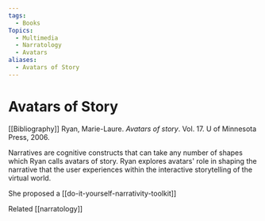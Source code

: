 ```yaml
---
tags:
  - Books
Topics:
  - Multimedia
  - Narratology
  - Avatars
aliases:
  - Avatars of Story
---
```

# Avatars of Story

[[Bibliography]]
	Ryan, Marie-Laure. _Avatars of story_. Vol. 17. U of Minnesota Press, 2006.

Narratives are cognitive constructs that can take any number of shapes which Ryan calls avatars of story. Ryan explores avatars' role in shaping the narrative that the user experiences within the interactive storytelling of the virtual world. 

She proposed a [[do-it-yourself-narrativity-toolkit]]

Related
[[narratology]]
